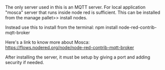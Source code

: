 The only server used in this is an MQTT server. For local application "mosca" server that runs inside node red is sufficient.
This can be installed from the manage pallet>> install nodes.

Instead use this to install from the terminal: npm install node-red-contrib-mqtt-broker

Here's a link to know more about Mosca:  https://flows.nodered.org/node/node-red-contrib-mqtt-broker 

After installing the server, it must be setup by giving a port and adding security if needed.
